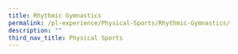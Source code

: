 ```yaml
---
title: Rhythmic Gymnastics
permalink: /pl-experience/Physical-Sports/Rhythmic-Gymnastics/
description: ""
third_nav_title: Physical Sports
---
```

